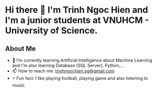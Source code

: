 # Hi there 👋  I'm Trinh Ngoc Hien and I'm a junior students at VNUHCM - University of Science.


## About Me
- 🌱 I’m currently learning Artificial Intelligence about Machine Learning and I'm also learning Database (SQL Server), Python,...
- 📫 How to reach me: trinhngochien.sg@gmail.com
- ⚡ Fun fact: I like playing football, playing game and also listening to music.

